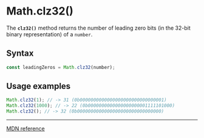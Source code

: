 # Math.clz32()

The **`clz32()`** method returns the number of leading zero bits (in the 32-bit binary representation) of a `number`.

## Syntax

```js
const leadingZeros = Math.clz32(number);
```

## Usage examples

```js
Math.clz32(1); // -> 31 (0b0000000000000000000000000000001)
Math.clz32(1000); // -> 22 (0b0000000000000000000001111101000)
Math.clz32(); // -> 32 (0b0000000000000000000000000000000)
```

---

[MDN reference](https://developer.mozilla.org/en-US/docs/Web/JavaScript/Reference/Global_Objects/Math/clz32)
